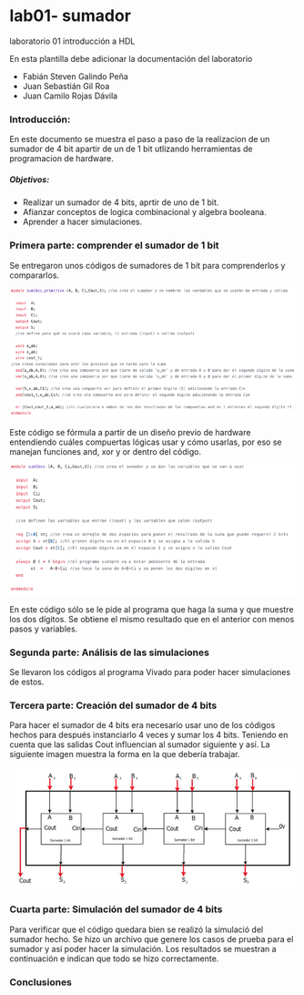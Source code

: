 # lab01- sumador 
laboratorio 01 introducción a HDL

En esta plantilla debe adicionar la documentación del laboratorio

* Fabián Steven Galindo Peña
* Juan Sebastián Gil Roa
* Juan Camilo Rojas Dávila

### Introducción:
En este documento se muestra el paso a paso de la realizacion de un sumador de 4 bit apartir de un de 1 bit utlizando herramientas de programacion de hardware.
##### Objetivos:

  * Realizar un sumador de 4 bits, aprtir de uno de 1 bit.
  * Afianzar conceptos de logica combinacional y algebra booleana.
  * Aprender a hacer simulaciones.

### Primera parte: comprender el sumador de 1 bit

Se entregaron unos códigos de sumadores de 1 bit para comprenderlos y compararlos. 

![Fig.1 comentarios en código sum1bcc_primitive.v](https://github.com/unal-edigital1-2020-1/lab01-sumador-grupo-04/blob/master/Captura%20de%20Pantalla%202020-03-23%20a%20la(s)%2016.08.56.png)

Este código se fórmula a partir de un diseño previo de hardware entendiendo cuáles compuertas lógicas usar y cómo usarlas, por eso se manejan funciones and, xor y or dentro del código.

![Fig.2 comentarios en código sum1bcc.v](https://github.com/unal-edigital1-2020-1/lab01-sumador-grupo-04/blob/master/Captura%20de%20Pantalla%202020-03-23%20a%20la(s)%2016.09.25.png)

En este código sólo se le pide al programa que haga la suma y que muestre los dos dígitos. Se obtiene el mismo resultado que en el anterior con menos pasos y variables.

### Segunda parte: Análisis de las simulaciones

Se llevaron los códigos al programa Vivado para poder hacer simulaciones de estos.

### Tercera parte: Creación del sumador de 4 bits

Para hacer el sumador de 4 bits era necesario usar uno de los códigos hechos para después instanciarlo 4 veces y sumar los 4 bits. Teniendo en cuenta que las salidas Cout influencian al sumador siguiente y así. La siguiente imagen muestra la forma en la que debería trabajar. 

![Diagrama sum4bcc](https://github.com/unal-edigital1-2020-1/lab01-sumador-grupo-04/blob/master/Captura%20de%20Pantalla%202020-03-23%20a%20la(s)%2017.23.47.png)

### Cuarta parte: Simulación del sumador de 4 bits

Para verificar que el código quedara bien se realizó la simulació del sumador hecho. Se hizo un archivo que genere los casos de prueba para el sumador y así poder hacer la simulación. Los resultados se muestran a continuación e indican que todo se hizo correctamente.



### Conclusiones
